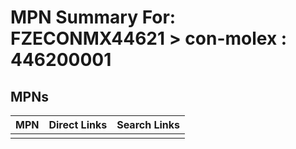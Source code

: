 



# MPN Summary For: FZECONMX44621 > con-molex : 446200001

## MPNs
  

|MPN|Direct Links|Search Links|
| :--- | :--- | :--- |
||||
